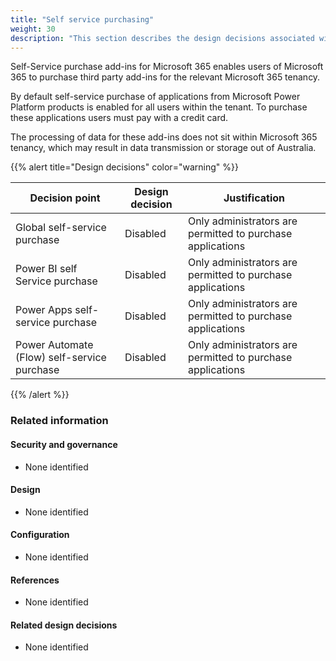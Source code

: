 ```yaml
---
title: "Self service purchasing"
weight: 30
description: "This section describes the design decisions associated with Self Service Purchasing for system(s) built using ASD's Blueprint for Secure Cloud."
---
```


Self-Service purchase add-ins for Microsoft 365 enables users of Microsoft 365 to purchase third party add-ins for the relevant Microsoft 365 tenancy.

By default self-service purchase of applications from Microsoft Power Platform products is enabled for all users within the tenant. To purchase these applications users must pay with a credit card.

The processing of data for these add-ins does not sit within Microsoft 365 tenancy, which may result in data transmission or storage out of Australia.

{{% alert title="Design decisions" color="warning" %}}

| Decision point                              | Design decision | Justification                                              |
| ------------------------------------------- | --------------- | ---------------------------------------------------------- |
| Global self-service purchase                | Disabled        | Only administrators are permitted to purchase applications |
| Power BI self Service purchase              | Disabled        | Only administrators are permitted to purchase applications |
| Power Apps self-service purchase            | Disabled        | Only administrators are permitted to purchase applications |
| Power Automate (Flow) self-service purchase | Disabled        | Only administrators are permitted to purchase applications |

{{% /alert %}}

### Related information

#### Security and governance

- None identified

#### Design

- None identified

#### Configuration

- None identified

#### References

- None identified

#### Related design decisions

- None identified
